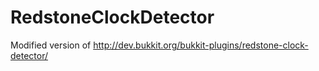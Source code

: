 RedstoneClockDetector
=====================

Modified version of 
http://dev.bukkit.org/bukkit-plugins/redstone-clock-detector/
